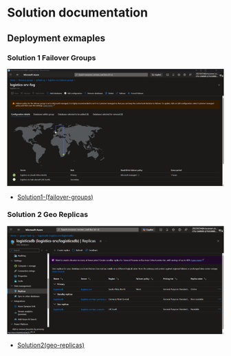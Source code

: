 # Solution documentation
## Deployment exmaples
### Solution 1 Failover Groups
![](/documentation/examples/solution1/images/azure-portal/failover-group-view/configuration-details.png)
- [Solution1-(failover-groups)](/documentation/examples/solution1/solution1.md)
### Solution 2 Geo Replicas
![](/documentation/examples/solution2/images/portal%20view/portal-view-replicas.png)
- [Solution2(geo-replicas)](/documentation/examples/solution2/solution2.md)